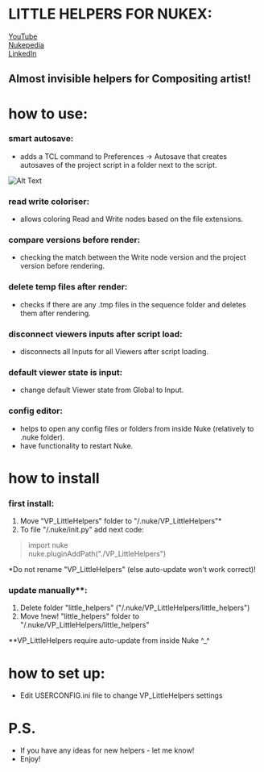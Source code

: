 # LITTLE HELPERS FOR NUKEX:

[YouTube](https://www.youtube.com/)  
[Nukepedia](http://www.nukepedia.com/)  
[LinkedIn](https://www.linkedin.com/in/vladislav-parfentev-7b89b9233/)

## Almost invisible helpers for Compositing artist!

# how to use:

### smart autosave:

- adds a TCL command to Preferences -> Autosave that creates autosaves of the project script in a folder next to the
  script.

![Alt Text](https://parfprod.com/URLS/little_helpers/smart_autosave_v003.gif)

### read write coloriser:

- allows coloring Read and Write nodes based on the file extensions.

### compare versions before render:

- checking the match between the Write node version and the project version before rendering.

### delete temp files after render:

- checks if there are any .tmp files in the sequence folder and deletes them after rendering.

### disconnect viewers inputs after script load:

- disconnects all Inputs for all Viewers after script loading.

### default viewer state is input:

- change default Viewer state from Global to Input.

### config editor:

- helps to open any config files or folders from inside Nuke (relatively to .nuke folder).
- have functionality to restart Nuke.

# how to install

### first install:

1) Move "VP_LittleHelpers" folder to "/.nuke/VP_LittleHelpers"*
2) To file "/.nuke/init.py" add next code:

> import nuke  
> nuke.pluginAddPath("./VP_LittleHelpers")

*Do not rename "VP_LittleHelpers" (else auto-update won't work correct)!

### update manually**:
1) Delete folder "little_helpers" ("/.nuke/VP_LittleHelpers/little_helpers")
2) Move !new! "little_helpers" folder to "/.nuke/VP_LittleHelpers/little_helpers"

**VP_LittleHelpers require auto-update from inside Nuke ^_^

#  how to set up:
- Edit USERCONFIG.ini file to change VP_LittleHelpers settings

#  P.S.
- If you have any ideas for new helpers - let me know!
- Enjoy!

